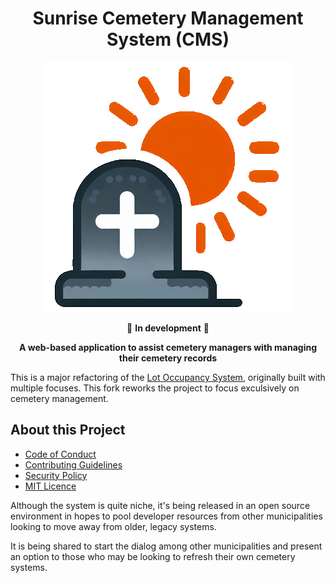 <div align=center>

# Sunrise Cemetery Management System (CMS)

![Sunrise CMS Logo](./public/images/sunrise-cms.png)

🚧 **In development** 🚧

**A web-based application to assist cemetery managers with managing their cemetery records**

</div>

This is a major refactoring of the
[Lot Occupancy System](https://github.com/cityssm/lot-occupancy-system),
originally built with multiple focuses. This fork reworks the project to focus exculsively
on cemetery management.

## About this Project

- [Code of Conduct](CODE_OF_CONDUCT.md)
- [Contributing Guidelines](CONTRIBUTING.md)
- [Security Policy](SECURITY.md)
- [MIT Licence](LICENSE.md)

Although the system is quite niche, it's being released in an open source environment in hopes to pool developer resources from other municipalities looking to move away from older, legacy systems.

It is being shared to start the dialog among other municipalities and present an option to those who may be looking to refresh their own cemetery systems.
